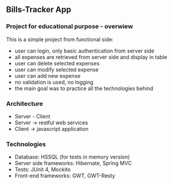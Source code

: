 ## Bills-Tracker App

### Project for educational purpose - overwiew

This is a simple project from functional side:
* user can login, only basic authentication from server side
* all expenses are retrieved from server side and display in table
* user can delete selected expenses
* user can modify selected expense
* user can add new expense 
* no validation is used, no logging
* the main goal was to practice all the technologies behind

### Architecture

* Server - Client
* Server -> restful web services
* Client -> javascript application  

### Technologies 

* Database: HSSQL (for tests in memory version)
* Server side frameworks: Hibernate, Spring MVC
* Tests: JUnit 4, Mockito
* Front-end frameworks: GWT, GWT-Resty


